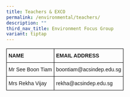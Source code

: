 ```yaml
---
title: Teachers & EXCO
permalink: /environmental/teachers/
description: ""
third_nav_title: Environment Focus Group
variant: tiptap
---
```

<style type="text/css">
.tg  {border-collapse:collapse;border-spacing:0;}
.tg td{border-color:black;border-style:solid;border-width:1px;font-family:Arial, sans-serif;font-size:14px;
  overflow:hidden;padding:10px 5px;word-break:normal;}
.tg th{border-color:black;border-style:solid;border-width:1px;font-family:Arial, sans-serif;font-size:14px;
  font-weight:normal;overflow:hidden;padding:10px 5px;word-break:normal;}
.tg .tg-1wig{font-weight:bold;text-align:left;vertical-align:top}
.tg .tg-0lax{text-align:left;vertical-align:top}
</style>
<table class="tg">
<thead>
  <tr>
    <th class="tg-1wig"><span style="font-weight:bolder">NAME</span></th>
    <th class="tg-1wig"><span style="font-weight:bolder">EMAIL ADDRESS</span></th>
  </tr>
</thead>
<tbody>
  <tr>
    <td class="tg-0lax">Mr See Boon Tiam</td>
    <td class="tg-0lax">boontiam@acsindep.edu.sg</td>
  </tr>
  <tr>
    <td class="tg-0lax">Mrs Rekha Vijay</td>
    <td class="tg-0lax">rekha@acsindep.edu.sg</td>
  </tr>
</tbody>
</table>